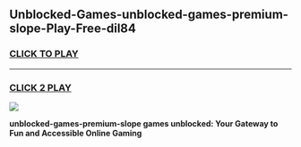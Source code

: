 
## Unblocked-Games-unblocked-games-premium-slope-Play-Free-dil84
<h3>
<a href="https://premium76.site?title=unblocked-games-premium-slope&ref=10A">CLICK TO PLAY</a></h3>
<hr>

<h3>
<a href="https://premium76.site?title=unblocked-games-premium-slope&ref=10A">CLICK 2 PLAY</a>
  
</h3>

<a href="https://premium76.site?title=unblocked-games-premium-slope&ref=10A"><img src="https://clearcache.store/games.png"></a>


**unblocked-games-premium-slope games unblocked: Your Gateway to Fun and Accessible Online Gaming**

